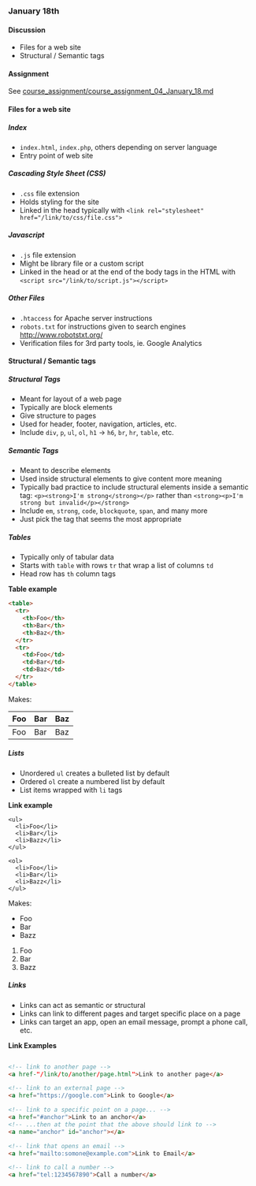 ### January 18th

#### Discussion
  * Files for a web site
  * Structural / Semantic tags

#### Assignment

See [course_assignment/course_assignment_04_January_18.md](https://github.com/natenolting/BUAD-3283-E-Commerce-Web-Development/blob/spring2018/course_assignment/course_assignment_04_January_18.md)


#### Files for a web site

##### Index

* `index.html`, `index.php`, others depending on server language
* Entry point of web site

##### Cascading Style Sheet (CSS)

* `.css` file extension
* Holds styling for the site
* Linked in the head typically with `<link rel="stylesheet" href="/link/to/css/file.css">`

##### Javascript

* `.js` file extension    
* Might be library file or a custom script
* Linked in the head or at the end of the body tags in the HTML with `<script src="/link/to/script.js"></script>`

##### Other Files

* `.htaccess` for Apache server instructions
* `robots.txt` for instructions given to search engines http://www.robotstxt.org/
* Verification files for 3rd party tools, ie. Google Analytics

#### Structural / Semantic tags

##### Structural Tags

* Meant for layout of a web page
* Typically are block elements
* Give structure to pages
* Used for header, footer, navigation, articles, etc.
* Include `div`, `p`, `ul`, `ol`, `h1` &#8594; `h6`, `br`, `hr`, `table`, etc.

##### Semantic Tags

* Meant to describe elements
* Used inside structural elements to give content more meaning
* Typically bad practice to include structural elements inside a semantic tag: `<p><strong>I'm strong</strong></p>` rather than `<strong><p>I'm strong but invalid</p></strong>`
* Include `em`, `strong`, `code`, `blockquote`, `span`, and many more  
* Just pick the tag that seems the most appropriate

##### Tables

* Typically only of tabular data
* Starts with `table` with rows `tr` that wrap a list of columns `td`
* Head row has `th` column tags

**Table example**

```html
<table>
  <tr>
    <th>Foo</th>
    <th>Bar</th>
    <th>Baz</th>
  </tr>
  <tr>
    <td>Foo</td>
    <td>Bar</td>
    <td>Baz</td>
  </tr>
</table>

```
Makes:

| Foo | Bar | Baz |
|-----|-----|-----|
| Foo | Bar | Baz |


##### Lists

* Unordered `ul` creates a bulleted list by default
* Ordered `ol` create a numbered list by default
* List items wrapped with `li` tags

**Link example**

```
<ul>
  <li>Foo</li>
  <li>Bar</li>
  <li>Bazz</li>
</ul>

<ol>
  <li>Foo</li>
  <li>Bar</li>
  <li>Bazz</li>
</ul>

```

Makes:

* Foo
* Bar
* Bazz


1. Foo
2. Bar
3. Bazz


##### Links

* Links can act as semantic or structural
* Links can link to different pages and target specific place on a page
* Links can target an app, open an email message, prompt a phone call, etc.

**Link Examples**

```html

<!-- link to another page -->
<a href-"/link/to/another/page.html">Link to another page</a>

<!-- link to an external page -->
<a href="https://google.com">Link to Google</a>

<!-- link to a specific point on a page... -->
<a href="#anchor">Link to an anchor</a>
<!-- ...then at the point that the above should link to -->
<a name="anchor" id="anchor"></a>

<!-- link that opens an email -->
<a href="mailto:somone@example.com">Link to Email</a>

<!-- link to call a number -->
<a href="tel:1234567890">Call a number</a>

```
